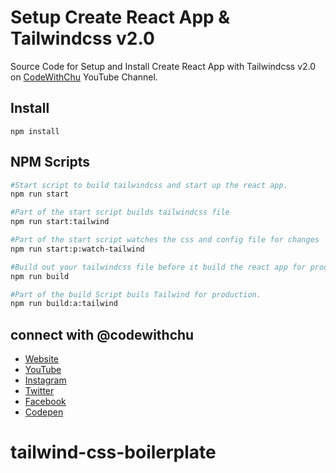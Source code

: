 # Setup Create React App & Tailwindcss v2.0

Source Code for Setup and Install Create React App with Tailwindcss v2.0 on <a href="https://www.youtube.com/channel/UCSyosm-WcUPT4LnUIIdqSCw" title="Subscribe to CodeWithChu Youtube Channel" target="_blank">CodeWithChu</a> YouTube Channel.

## Install

```
npm install
```

## NPM Scripts

```sh
#Start script to build tailwindcss and start up the react app.
npm run start

#Part of the start script builds tailwindcss file
npm run start:tailwind

#Part of the start script watches the css and config file for changes
npm run start:p:watch-tailwind

#Build out your tailwindcss file before it build the react app for production
npm run build

#Part of the build Script buils Tailwind for production.
npm run build:a:tailwind
```

## connect with @codewithchu

- [Website](https://www.arthurchu.ca 'Web Development Tutorials, Tips & Tricks | CodeWithChu Website')
- [YouTube](https://www.youtube.com/channel/UCSyosm-WcUPT4LnUIIdqSCw 'CodeWithChu Youtube Channel')
- [Instagram](https://www.instagram.com/codewithchu/ 'Follow CodeWithChu on Instagram')
- [Twitter](https://twitter.com/codewithchu 'Follow CodeWithChu on Twitter')
- [Facebook](https://www.facebook.com/codewithchu 'Like CodeWithChu on Facebook')
- [Codepen](https://codepen.io/codewithchu 'Follow CodeWithChu on Codepen')
# tailwind-css-boilerplate
